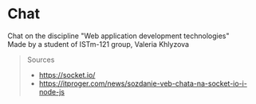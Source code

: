 # Chat
Chat on the discipline "Web application development technologies"<br/>
Made by a student of ISTm-121 group, Valeria Khlyzova

> Sources
> * https://socket.io/
> * https://itproger.com/news/sozdanie-veb-chata-na-socket-io-i-node-js
